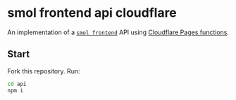 # smol frontend api cloudflare

An implementation of a [`smol frontend`](https://github.com/smol-frontend) API using [Cloudflare Pages functions](https://developers.cloudflare.com/pages/platform/functions). 

## Start

Fork this repository.
Run:

```bash
cd api
npm i
```
